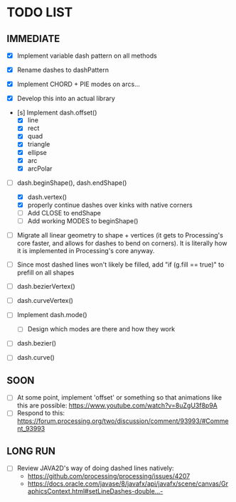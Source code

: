 # TODO LIST

## IMMEDIATE
- [x] Implement variable dash pattern on all methods
- [x] Rename dashes to dashPattern
- [x] Implement CHORD + PIE modes on arcs...

- [x] Develop this into an actual library

- [s] Implement dash.offset()
    - [x] line
    - [x] rect
    - [x] quad
    - [x] triangle
    - [x] ellipse
    - [x] arc
    - [x] arcPolar

- [ ] dash.beginShape(), dash.endShape()
    - [x] dash.vertex()
    - [x] properly continue dashes over kinks with native corners
    - [ ] Add CLOSE to endShape
    - [ ] Add working MODES to beginShape()

- [ ] Migrate all linear geometry to shape + vertices (it gets to Processing's core faster, and allows for dashes to bend on corners). It is literally how it is implemented in Processing's core anyway. 

- [ ] Since most dashed lines won't likely be filled, add "if (g.fill == true)" to prefill on all shapes 

- [ ] dash.bezierVertex()
- [ ] dash.curveVertex()

- [ ] Implement dash.mode()
    - [ ] Design which modes are there and how they work  

- [ ] dash.bezier()
- [ ] dash.curve()


## SOON
- [ ] At some point, implement 'offset' or something so that animations like this are possible: https://www.youtube.com/watch?v=8uZgU3f8p9A
- [ ] Respond to this: https://forum.processing.org/two/discussion/comment/93993/#Comment_93993

## LONG RUN
- [ ] Review JAVA2D's way of doing dashed lines natively: 
    * https://github.com/processing/processing/issues/4207
    * https://docs.oracle.com/javase/8/javafx/api/javafx/scene/canvas/GraphicsContext.html#setLineDashes-double...-

